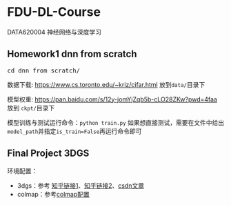 # FDU-DL-Course
DATA620004 神经网络与深度学习

## Homework1 dnn from scratch

<pre>cd dnn_from_scratch/</pre>
数据下载: https://www.cs.toronto.edu/~kriz/cifar.html 放到`data/`目录下

模型权重: https://pan.baidu.com/s/12y-jomYjZqb5b-cLO28ZKw?pwd=4faa  放到 `ckpt/`目录下

模型训练与测试运行命令：`python train.py` 如果想直接测试，需要在文件中给出`model_path`并指定`is_train=False`再运行命令即可


## Final Project 3DGS

环境配置：
- 3dgs：参考 [知乎链接1](https://zhuanlan.zhihu.com/p/1889024280211199152)、[知乎链接2](https://zhuanlan.zhihu.com/p/10133731526)、[csdn文章](https://blog.csdn.net/Sakuya__/article/details/135376331)
- colmap：参考[colmap配置](https://blog.csdn.net/Sakuya__/article/details/134766215)
